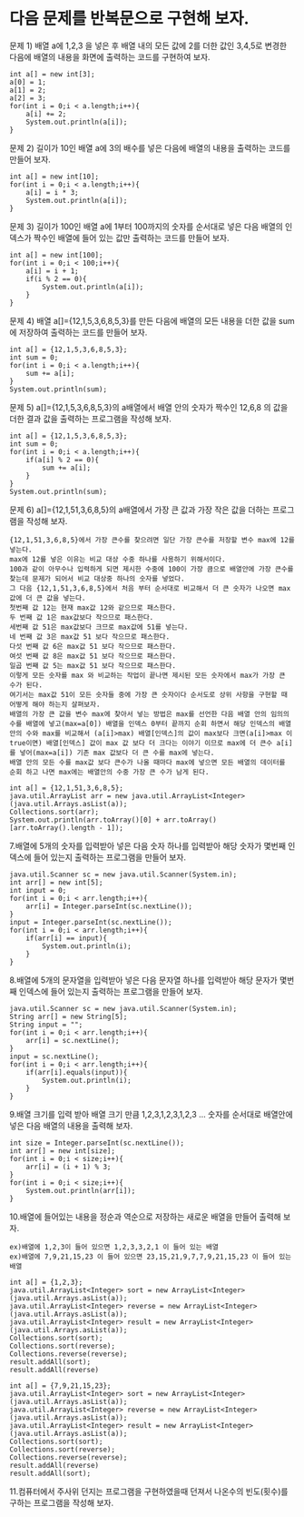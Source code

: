 # 다음 문제를 반복문으로 구현해 보자.
문제 1) 배열 a에 1,2,3 을 넣은 후 배열 내의 모든 값에 2를 더한 값인 3,4,5로 변경한 다음에 배열의 내용을 화면에 출력하는 코드를 구현하여 보자.
```
int a[] = new int[3];
a[0] = 1;
a[1] = 2;
a[2] = 3;
for(int i = 0;i < a.length;i++){
    a[i] += 2;
    System.out.println(a[i]);
}
```
문제 2) 길이가 10인 배열 a에 3의 배수를 넣은 다음에 배열의 내용을 출력하는 코드를 만들어 보자.
```
int a[] = new int[10];
for(int i = 0;i < a.length;i++){
    a[i] = i * 3;
    System.out.println(a[i]);
}
```
문제 3) 길이가 100인 배열 a에 1부터 100까지의 숫자를 순서대로 넣은 다음 배열의 인덱스가 짝수인 배열에 들어 있는 값만 출력하는 코드를 만들어 보자.
```
int a[] = new int[100];
for(int i = 0;i < 100;i++){
    a[i] = i + 1;
    if(i % 2 == 0){
        System.out.println(a[i]);
    }
}
```
문제 4) 배열 a[]={12,1,5,3,6,8,5,3}를 만든 다음에 배열의 모든 내용을 더한 값을 sum에 저장하여 출력하는 코드를 만들어 보자.
```
int a[] = {12,1,5,3,6,8,5,3};
int sum = 0;
for(int i = 0;i < a.length;i++){
    sum += a[i];
}
System.out.println(sum);
```
문제 5) a[]={12,1,5,3,6,8,5,3}의 a배열에서 배열 안의 숫자가 짝수인 12,6,8 의 값을 더한 결과 값을 출력하는 프로그램을 작성해 보자.
```
int a[] = {12,1,5,3,6,8,5,3};
int sum = 0;
for(int i = 0;i < a.length;i++){
    if(a[i] % 2 == 0){
        sum += a[i];
    }
}
System.out.println(sum);
```
문제 6) a[]={12,1,51,3,6,8,5}의 a배열에서 가장 큰 값과 가장 작은 값을 더하는 프로그램을 작성해 보자.
```
{12,1,51,3,6,8,5}에서 가장 큰수를 찾으려면 일단 가장 큰수를 저장할 변수 max에 12를 넣는다. 
max에 12를 넣은 이유는 비교 대상 수중 하나를 사용하기 위해서이다. 
100과 같이 아무수나 입력하게 되면 제시한 수중에 100이 가장 큼으로 배열안에 가장 큰수를 찾는데 문제가 되어서 비교 대상중 하나의 숫자를 넣었다. 
그 다음 {12,1,51,3,6,8,5}에서 처음 부터 순서대로 비교해서 더 큰 숫자가 나오면 max값에 더 큰 값을 넣는다. 
첫번째 값 12는 현재 max값 12와 같으므로 패스한다. 
두 번째 값 1은 max값보다 작으므로 패스한다. 
세번째 값 51은 max값보다 크므로 max값에 51를 넣는다. 
네 번째 값 3은 max값 51 보다 작으므로 패스한다. 
다섯 번째 값 6은 max값 51 보다 작으므로 패스한다. 
여섯 번째 값 8은 max값 51 보다 작으므로 패스한다. 
일곱 번째 값 5는 max값 51 보다 작으므로 패스한다. 
이렇게 모든 숫자를 max 와 비교하는 작업이 끝나면 제시된 모든 숫자에서 max가 가장 큰 수가 된다. 
여기서는 max값 51이 모든 숫자들 중에 가장 큰 숫자이다 순서도로 상위 사항을 구현할 때 어떻게 해야 하는지 살펴보자. 
배열의 가장 큰 값을 변수 max에 찾아서 넣는 방법은 max를 선언한 다음 배열 안의 임의의 수를 배열에 넣고(max=a[0]) 배열을 인덱스 0부터 끝까지 순회 하면서 해당 인덱스의 배열 안의 수와 max를 비교해서 (a[i]>max) 배열[인덱스]의 값이 max보다 크면(a[i]>max 이 true이면) 배열[인덱스] 값이 max 값 보다 더 크다는 이야기 이므로 max에 더 큰수 a[i]를 넣어(max=a[i]) 기존 max 값보다 더 큰 수를 max에 넣는다. 
배열 안의 모든 수를 max값 보다 큰수가 나올 때마다 max에 넣으면 모든 배열의 데이터를 순회 하고 나면 max에는 배열안의 수중 가장 큰 수가 남게 된다.
```
```
int a[] = {12,1,51,3,6,8,5};
java.util.ArrayList arr = new java.util.ArrayList<Integer>(java.util.Arrays.asList(a));
Collections.sort(arr);
System.out.println(arr.toArray()[0] + arr.toArray()[arr.toArray().length - 1]);

```
7.배열에 5개의 숫자를 입력받아 넣은 다음 숫자 하나를 입력받아 해당 숫자가 몇번째 인덱스에 들어 있는지 출력하는 프로그램을 만들어 보자.
```
java.util.Scanner sc = new java.util.Scanner(System.in);
int arr[] = new int[5];
int input = 0;
for(int i = 0;i < arr.length;i++){
    arr[i] = Integer.parseInt(sc.nextLine());
}
input = Integer.parseInt(sc.nextLine());
for(int i = 0;i < arr.length;i++){
    if(arr[i] == input){
        System.out.println(i);
    }
}
```
8.배열에 5개의 문자열을 입력받아 넣은 다음 문자열 하나를 입력받아 해당 문자가 몇번째 인덱스에 들어 있는지 출력하는 프로그램을 만들어 보자.
```
java.util.Scanner sc = new java.util.Scanner(System.in);
String arr[] = new String[5];
String input = "";
for(int i = 0;i < arr.length;i++){
    arr[i] = sc.nextLine();
}
input = sc.nextLine();
for(int i = 0;i < arr.length;i++){
    if(arr[i].equals(input)){
        System.out.println(i);
    }
}
```
9.배열 크기를 입력 받아 배열 크기 만큼 1,2,3,1,2,3,1,2,3 … 숫자를 순서대로 배열안에 넣은 다음 배열의 내용을 출력해 보자.
```
int size = Integer.parseInt(sc.nextLine());
int arr[] = new int[size];
for(int i = 0;i < size;i++){
    arr[i] = (i + 1) % 3;
}
for(int i = 0;i < size;i++){
    System.out.println(arr[i]);
}
```
10.배열에 들어있는 내용을 정순과 역순으로 저장하는 새로운 배열을 만들어 출력해 보자.
```
ex)배열에 1,2,3이 들어 있으면 1,2,3,3,2,1 이 들어 있는 배열
ex)배열에 7,9,21,15,23 이 들어 있으면 23,15,21,9,7,7,9,21,15,23 이 들어 있는 배열
```
```
int a[] = {1,2,3};
java.util.ArrayList<Integer> sort = new ArrayList<Integer>(java.util.Arrays.asList(a));
java.util.ArrayList<Integer> reverse = new ArrayList<Integer>(java.util.Arrays.asList(a));
java.util.ArrayList<Integer> result = new ArrayList<Integer>(java.util.Arrays.asList(a));
Collections.sort(sort);
Collections.sort(reverse);
Collections.reverse(reverse);
result.addAll(sort);
result.addAll(reverse)
```
```
int a[] = {7,9,21,15,23};
java.util.ArrayList<Integer> sort = new ArrayList<Integer>(java.util.Arrays.asList(a));
java.util.ArrayList<Integer> reverse = new ArrayList<Integer>(java.util.Arrays.asList(a));
java.util.ArrayList<Integer> result = new ArrayList<Integer>(java.util.Arrays.asList(a));
Collections.sort(sort);
Collections.sort(reverse);
Collections.reverse(reverse);
result.addAll(reverse)
result.addAll(sort);
```
11.컴퓨터에서 주사위 던지는 프로그램을 구현하였을때 던져서 나온수의 빈도(횟수)를 구하는 프로그램을 작성해 보자.
